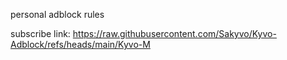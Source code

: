 personal adblock rules

subscribe link: https://raw.githubusercontent.com/Sakyvo/Kyvo-Adblock/refs/heads/main/Kyvo-M
